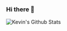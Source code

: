 ### Hi there 👋

<!--
**KevTango/KevTango** is a ✨ _special_ ✨ repository because its `README.md` (this file) appears on your GitHub profile.

Here are some ideas to get you started:

- 🔭 I’m currently working on ...
- 🌱 I’m currently learning ...
- 👯 I’m looking to collaborate on ...
- 🤔 I’m looking for help with ...
- 💬 Ask me about ...
- 📫 How to reach me: ...
- 😄 Pronouns: ...
- ⚡ Fun fact: ...
-->


![Kevin's Github Stats](https://github-readme-stats.vercel.app/api?username=KevTango&count_private=true&show_icons=true&theme=tokyonight)
